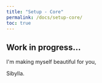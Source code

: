 ```yaml
---
title: "Setup - Core"
permalink: /docs/setup-core/
toc: true
---
```



## Work in progress...


I'm making myself beautiful for you,

  Sibylla.

